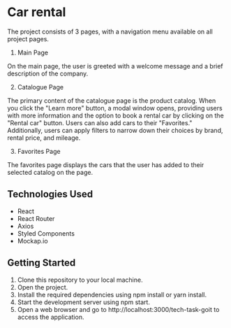 # Car rental

The project consists of 3 pages, with a navigation menu available on all project
pages.

1. Main Page

On the main page, the user is greeted with a welcome message and a brief
description of the company.

2. Catalogue Page

The primary content of the catalogue page is the product catalog. When you click
the "Learn more" button, a modal window opens, providing users with more
information and the option to book a rental car by clicking on the "Rental car"
button. Users can also add cars to their "Favorites." Additionally, users can
apply filters to narrow down their choices by brand, rental price, and mileage.

3. Favorites Page

The favorites page displays the cars that the user has added to their selected
catalog on the page.

## Technologies Used

- React
- React Router
- Axios
- Styled Components
- Mockap.io

## Getting Started

1. Clone this repository to your local machine.
2. Open the project.
3. Install the required dependencies using npm install or yarn install.
4. Start the development server using npm start.
5. Open a web browser and go to http://localhost:3000/tech-task-goit to access
   the application.
